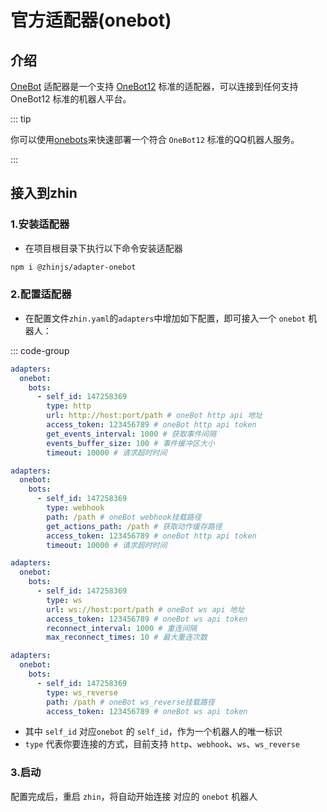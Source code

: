 # 官方适配器(onebot)

## 介绍

[OneBot](https://www.npmjs.com/package/@zhinjs/adapter-onebot) 适配器是一个支持 [OneBot12](https://12.onebot.dev/) 标准的适配器，可以连接到任何支持 OneBot12 标准的机器人平台。

::: tip

你可以使用[onebots](https://icqqjs.github.io/onebots/)来快速部署一个符合 `OneBot12` 标准的QQ机器人服务。

:::
## 接入到zhin
### 1.安装适配器

- 在项目根目录下执行以下命令安装适配器

```bash
npm i @zhinjs/adapter-onebot
```

### 2.配置适配器

- 在配置文件`zhin.yaml`的`adapters`中增加如下配置，即可接入一个 `onebot` 机器人：

::: code-group
```yaml [HTTP]
adapters:
  onebot:
    bots:
      - self_id: 147258369
        type: http
        url: http://host:port/path # oneBot http api 地址
        access_token: 123456789 # oneBot http api token
        get_events_interval: 1000 # 获取事件间隔
        events_buffer_size: 100 # 事件缓冲区大小
        timeout: 10000 # 请求超时时间
```
```yaml [Webhook]
adapters:
  onebot:
    bots:
      - self_id: 147258369
        type: webhook
        path: /path # oneBot webhook挂载路径
        get_actions_path: /path # 获取动作缓存路径
        access_token: 123456789 # oneBot http api token
        timeout: 10000 # 请求超时时间
```
```yaml [WebSocket]
adapters:
  onebot:
    bots:
      - self_id: 147258369
        type: ws
        url: ws://host:port/path # oneBot ws api 地址
        access_token: 123456789 # oneBot ws api token
        reconnect_interval: 1000 # 重连间隔
        max_reconnect_times: 10 # 最大重连次数
```
```yaml [WebSocket Reverse]
adapters:
  onebot:
    bots:
      - self_id: 147258369
        type: ws_reverse
        path: /path # oneBot ws_reverse挂载路径
        access_token: 123456789 # oneBot ws api token
```
- 其中 `self_id` 对应`onebot` 的 `self_id`，作为一个机器人的唯一标识
- `type` 代表你要连接的方式，目前支持 `http`、`webhook`、`ws`、`ws_reverse`

### 3.启动

配置完成后，重启 `zhin`，将自动开始连接 对应的 `onebot` 机器人
